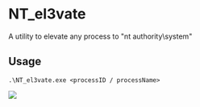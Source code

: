 # NT_el3vate
A utility to elevate any process to "nt authority\system"

## Usage
```.\NT_el3vate.exe <processID / processName>```

[<img src="images/PoC.png">](demo)
